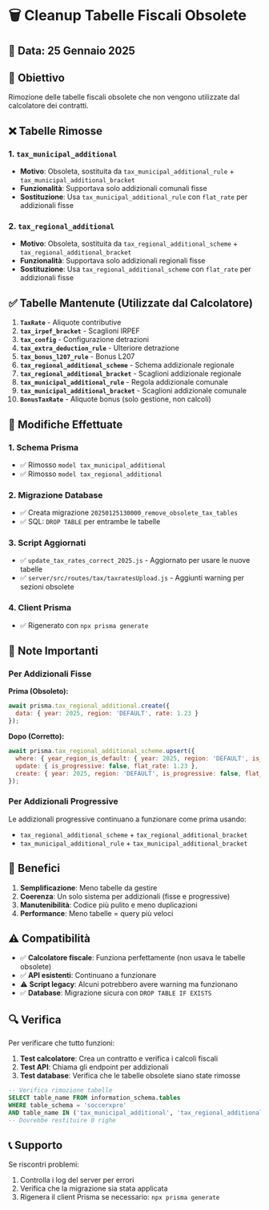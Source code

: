 # 🗑️ Cleanup Tabelle Fiscali Obsolete

## 📅 Data: 25 Gennaio 2025

## 🎯 Obiettivo
Rimozione delle tabelle fiscali obsolete che non vengono utilizzate dal calcolatore dei contratti.

## ❌ Tabelle Rimosse

### 1. `tax_municipal_additional`
- **Motivo**: Obsoleta, sostituita da `tax_municipal_additional_rule` + `tax_municipal_additional_bracket`
- **Funzionalità**: Supportava solo addizionali comunali fisse
- **Sostituzione**: Usa `tax_municipal_additional_rule` con `flat_rate` per addizionali fisse

### 2. `tax_regional_additional`
- **Motivo**: Obsoleta, sostituita da `tax_regional_additional_scheme` + `tax_regional_additional_bracket`
- **Funzionalità**: Supportava solo addizionali regionali fisse
- **Sostituzione**: Usa `tax_regional_additional_scheme` con `flat_rate` per addizionali fisse

## ✅ Tabelle Mantenute (Utilizzate dal Calcolatore)

1. **`TaxRate`** - Aliquote contributive
2. **`tax_irpef_bracket`** - Scaglioni IRPEF
3. **`tax_config`** - Configurazione detrazioni
4. **`tax_extra_deduction_rule`** - Ulteriore detrazione
5. **`tax_bonus_l207_rule`** - Bonus L207
6. **`tax_regional_additional_scheme`** - Schema addizionale regionale
7. **`tax_regional_additional_bracket`** - Scaglioni addizionale regionale
8. **`tax_municipal_additional_rule`** - Regola addizionale comunale
9. **`tax_municipal_additional_bracket`** - Scaglioni addizionale comunale
10. **`BonusTaxRate`** - Aliquote bonus (solo gestione, non calcoli)

## 🔧 Modifiche Effettuate

### 1. Schema Prisma
- ✅ Rimosso `model tax_municipal_additional`
- ✅ Rimosso `model tax_regional_additional`

### 2. Migrazione Database
- ✅ Creata migrazione `20250125130000_remove_obsolete_tax_tables`
- ✅ SQL: `DROP TABLE` per entrambe le tabelle

### 3. Script Aggiornati
- ✅ `update_tax_rates_correct_2025.js` - Aggiornato per usare le nuove tabelle
- ✅ `server/src/routes/tax/taxratesUpload.js` - Aggiunti warning per sezioni obsolete

### 4. Client Prisma
- ✅ Rigenerato con `npx prisma generate`

## 🚨 Note Importanti

### Per Addizionali Fisse
**Prima (Obsoleto):**
```javascript
await prisma.tax_regional_additional.create({
  data: { year: 2025, region: 'DEFAULT', rate: 1.23 }
});
```

**Dopo (Corretto):**
```javascript
await prisma.tax_regional_additional_scheme.upsert({
  where: { year_region_is_default: { year: 2025, region: 'DEFAULT', is_default: true } },
  update: { is_progressive: false, flat_rate: 1.23 },
  create: { year: 2025, region: 'DEFAULT', is_progressive: false, flat_rate: 1.23, is_default: true }
});
```

### Per Addizionali Progressive
Le addizionali progressive continuano a funzionare come prima usando:
- `tax_regional_additional_scheme` + `tax_regional_additional_bracket`
- `tax_municipal_additional_rule` + `tax_municipal_additional_bracket`

## 🎯 Benefici

1. **Semplificazione**: Meno tabelle da gestire
2. **Coerenza**: Un solo sistema per addizionali (fisse e progressive)
3. **Manutenibilità**: Codice più pulito e meno duplicazioni
4. **Performance**: Meno tabelle = query più veloci

## ⚠️ Compatibilità

- ✅ **Calcolatore fiscale**: Funziona perfettamente (non usava le tabelle obsolete)
- ✅ **API esistenti**: Continuano a funzionare
- ⚠️ **Script legacy**: Alcuni potrebbero avere warning ma funzionano
- ✅ **Database**: Migrazione sicura con `DROP TABLE IF EXISTS`

## 🔍 Verifica

Per verificare che tutto funzioni:

1. **Test calcolatore**: Crea un contratto e verifica i calcoli fiscali
2. **Test API**: Chiama gli endpoint per addizionali
3. **Test database**: Verifica che le tabelle obsolete siano state rimosse

```sql
-- Verifica rimozione tabelle
SELECT table_name FROM information_schema.tables 
WHERE table_schema = 'soccerxpro' 
AND table_name IN ('tax_municipal_additional', 'tax_regional_additional');
-- Dovrebbe restituire 0 righe
```

## 📞 Supporto

Se riscontri problemi:
1. Controlla i log del server per errori
2. Verifica che la migrazione sia stata applicata
3. Rigenera il client Prisma se necessario: `npx prisma generate`












